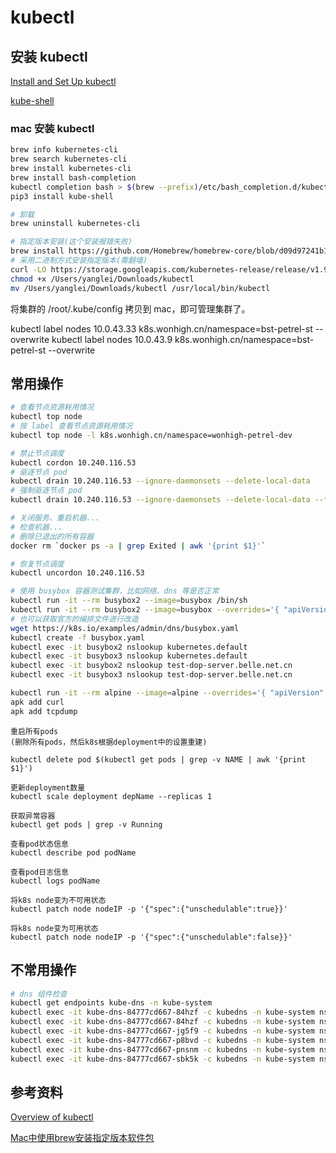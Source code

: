 # kubectl

## 安装 kubectl

[Install and Set Up kubectl](https://kubernetes.io/docs/tasks/tools/install-kubectl/)

[kube-shell](https://github.com/cloudnativelabs/kube-shell)

### mac 安装 kubectl

```sh
brew info kubernetes-cli
brew search kubernetes-cli
brew install kubernetes-cli
brew install bash-completion
kubectl completion bash > $(brew --prefix)/etc/bash_completion.d/kubectl
pip3 install kube-shell

# 卸载
brew uninstall kubernetes-cli

# 指定版本安装(这个安装报错失败)
brew install https://github.com/Homebrew/homebrew-core/blob/d09d97241b17a5e02a25fc51fc56e2a5de74501c/Formula/kubernetes-cli.rb
# 采用二进制方式安装指定版本(需翻墙)
curl -LO https://storage.googleapis.com/kubernetes-release/release/v1.9.6/bin/darwin/amd64/kubectl
chmod +x /Users/yanglei/Downloads/kubectl
mv /Users/yanglei/Downloads/kubectl /usr/local/bin/kubectl
```

将集群的 /root/.kube/config 拷贝到 mac，即可管理集群了。

kubectl label nodes 10.0.43.33 k8s.wonhigh.cn/namespace=bst-petrel-st --overwrite
kubectl label nodes 10.0.43.9  k8s.wonhigh.cn/namespace=bst-petrel-st --overwrite

## 常用操作

```sh
# 查看节点资源耗用情况
kubectl top node
# 按 label 查看节点资源耗用情况
kubectl top node -l k8s.wonhigh.cn/namespace=wonhigh-petrel-dev

# 禁止节点调度
kubectl cordon 10.240.116.53
# 驱逐节点 pod
kubectl drain 10.240.116.53 --ignore-daemonsets --delete-local-data
# 强制驱逐节点 pod
kubectl drain 10.240.116.53 --ignore-daemonsets --delete-local-data --force

# 关闭服务、重启机器...
# 检查机器...
# 删除已退出的所有容器
docker rm `docker ps -a | grep Exited | awk '{print $1}'` 

# 恢复节点调度
kubectl uncordon 10.240.116.53

# 使用 busybox 容器测试集群，比如网络、dns 等是否正常
kubectl run -it --rm busybox2 --image=busybox /bin/sh
kubectl run -it --rm busybox2 --image=busybox --overrides='{ "apiVersion": "apps/v1", "kind": "Deployment", "spec": { "template": { "spec": { "nodeSelector": { "kubernetes.io/hostname": "10.0.42.176" } } } } }' /bin/sh
# 也可以获取官方的编排文件进行改造
wget https://k8s.io/examples/admin/dns/busybox.yaml
kubectl create -f busybox.yaml
kubectl exec -it busybox2 nslookup kubernetes.default
kubectl exec -it busybox3 nslookup kubernetes.default
kubectl exec -it busybox2 nslookup test-dop-server.belle.net.cn
kubectl exec -it busybox3 nslookup test-dop-server.belle.net.cn

kubectl run -it --rm alpine --image=alpine --overrides='{ "apiVersion": "apps/v1", "kind": "Deployment", "spec": { "template": { "spec": { "nodeSelector": { "kubernetes.io/hostname": "10.0.42.176" } } } } }' /bin/sh
apk add curl
apk add tcpdump
```

```
重启所有pods
(删除所有pods，然后k8s根据deployment中的设置重建)

kubectl delete pod $(kubectl get pods | grep -v NAME | awk '{print $1}')

更新deployment数量
kubectl scale deployment depName --replicas 1

获取异常容器
kubectl get pods | grep -v Running

查看pod状态信息
kubectl describe pod podName

查看pod日志信息
kubectl logs podName

将k8s node变为不可用状态
kubectl patch node nodeIP -p '{"spec":{"unschedulable":true}}'

将k8s node变为可用状态
kubectl patch node nodeIP -p '{"spec":{"unschedulable":false}}'

```

## 不常用操作

```sh
# dns 组件检查
kubectl get endpoints kube-dns -n kube-system 
kubectl exec -it kube-dns-84777cd667-84hzf -c kubedns -n kube-system nslookup kubernetes.default 127.0.0.1
kubectl exec -it kube-dns-84777cd667-84hzf -c kubedns -n kube-system nslookup test-dop-server.belle.net.cn 127.0.0.1
kubectl exec -it kube-dns-84777cd667-jg5f9 -c kubedns -n kube-system nslookup test-dop-server.belle.net.cn 127.0.0.1
kubectl exec -it kube-dns-84777cd667-p8bvd -c kubedns -n kube-system nslookup test-dop-server.belle.net.cn 127.0.0.1
kubectl exec -it kube-dns-84777cd667-pnsnm -c kubedns -n kube-system nslookup test-dop-server.belle.net.cn 127.0.0.1
kubectl exec -it kube-dns-84777cd667-sbk5k -c kubedns -n kube-system nslookup test-dop-server.belle.net.cn 127.0.0.1
```

## 参考资料

[Overview of kubectl](https://kubernetes.io/docs/reference/kubectl/overview/)

[Mac中使用brew安装指定版本软件包](https://segmentfault.com/a/1190000015346120?utm_source=tag-newest)

